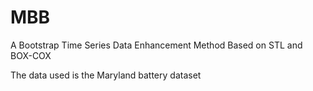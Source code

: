 # MBB
A Bootstrap Time Series Data Enhancement Method Based on STL and BOX-COX

The data used is the Maryland battery dataset
